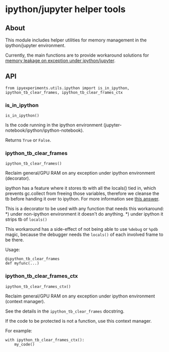 # ipython/jupyter helper tools

## About

This module includes helper utilities for memory management in the ipython/jupyter environment.

Currently, the main functions are to provide workaround solutions for [memory leakage on exception under ipython/jupyter](https://github.com/ipython/ipython/pull/11572).

## API
```
from ipyexperiments.utils.ipython import is_in_ipython, ipython_tb_clear_frames, ipython_tb_clear_frames_ctx
```

### is_in_ipython

`is_in_ipython()`

Is the code running in the ipython environment (jupyter-notebook/ipython/ipython-notebook).

Returns `True` or `False`.

### ipython_tb_clear_frames

`ipython_tb_clear_frames()`

Reclaim general/GPU RAM on any exception under ipython environment (decorator).

ipython has a feature where it stores tb with all the locals() tied in, which prevents gc.collect from freeing those variables, therefore we cleanse the tb before handing it over to ipython. For more information see [this answer](https://stackoverflow.com/a/54295910/9201239).

This is a decorator to be used with any function that needs this workaround: *) under non-ipython environment it doesn't do anything. *) under ipython it strips tb of `locals()`

This workaround has a side-effect of not being able to use `%debug` or `%pdb` magic, because the debugger needs the `locals()` of each involved frame to be there.

Usage:

```
@ipython_tb_clear_frames
def myfunc(...)
```

### ipython_tb_clear_frames_ctx

`ipython_tb_clear_frames_ctx()`

Reclaim general/GPU RAM on any exception under ipython environment (context manager).

See the details in the `ipython_tb_clear_frames` docstring.

If the code to be protected is not a function, use this context manager.

For example:
```
with ipython_tb_clear_frames_ctx():
    my_code()
```
